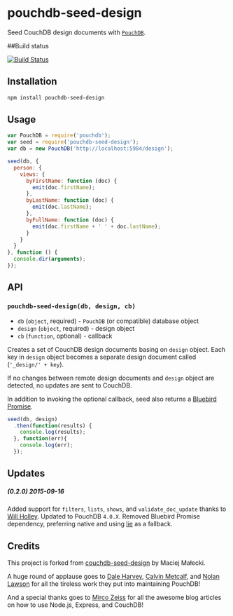 # pouchdb-seed-design
Seed CouchDB design documents with [`PouchDB`](http://pouchdb.com).

##Build status

[![Build Status](https://travis-ci.org/colinskow/pouchdb-seed-design.png?branch=master)](https://travis-ci.org/colinskow/pouchdb-seed-design)

## Installation

```sh
npm install pouchdb-seed-design
```

## Usage

```js
var PouchDB = require('pouchdb');
var seed = require('pouchdb-seed-design');
var db = new PouchDB('http://localhost:5984/design');

seed(db, {
  person: {
    views: {
      byFirstName: function (doc) {
        emit(doc.firstName);
      },
      byLastName: function (doc) {
        emit(doc.lastName);
      },
      byFullName: function (doc) {
        emit(doc.firstName + ' ' + doc.lastName);
      }
    }
  }
}, function () {
  console.dir(arguments);
});
```

## API

### `pouchdb-seed-design(db, design, cb)`

* `db` (`object`, required) - `PouchDB` (or compatible) database object
* `design` (`object`, required) - design object
* `cb` (`function`, optional) - callback

Creates a set of CouchDB design documents basing on `design` object. Each key in `design` object becomes a separate design document called (`'_design/' + key`).

If no changes between remote design documents and `design` object are detected, no updates are sent to CouchDB.

In addition to invoking the optional callback, seed also returns a [Bluebird Promise](https://github.com/petkaantonov/bluebird/blob/master/API.md).

```js
seed(db, design)
  .then(function(results) {
    console.log(results);
  }, function(err){
    console.log(err);
  });
```

## Updates

##### (0.2.0) 2015-09-16 
Added support for `filters`, `lists`, `shows`, and `validate_doc_update` thanks to [Will Holley](https://github.com/colinskow/pouchdb-seed-design/pull/2). Updated to PouchDB `4.0.X`. Removed Bluebird Promise dependency, preferring native and using [lie](https://github.com/calvinmetcalf/lie) as a fallback.

## Credits

This project is forked from [couchdb-seed-design](https://github.com/mmalecki/couchdb-seed-design) by Maciej Małecki.

A huge round of applause goes to [Dale Harvey](https://github.com/daleharvey), [Calvin Metcalf](https://github.com/calvinmetcalf), and [Nolan Lawson](https://github.com/nolanlawson) for all the tireless work they put into maintaining PouchDB!

And a special thanks goes to [Mirco Zeiss](http://www.mircozeiss.com) for all the awesome blog articles on how to use Node.js, Express, and CouchDB!